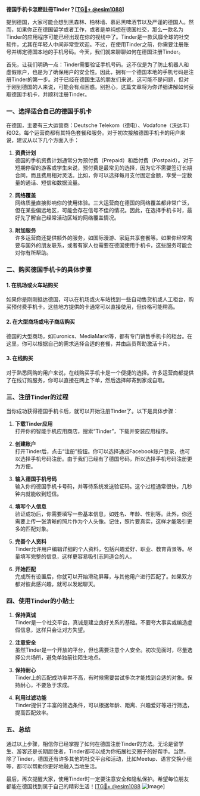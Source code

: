 **德国手机卡怎麽註冊Tinder？[[TG💪+ @esim1088](https://t.me/s/esim1088)]**

提到德国，大家可能会想到黑森林、柏林墙、慕尼黑啤酒节以及严谨的德国人。然而，如果你正在德国留学或者工作，或者是单纯想在德国社交，那么一款名为Tinder的应用程序可能已经出现在你的视线中了。Tinder是一款风靡全球的社交软件，尤其在年轻人中间非常受欢迎。不过，在使用Tinder之前，你需要注册账号并绑定德国本地的手机号码。今天，我们就来聊聊如何在德国注册Tinder。

首先，让我们明确一点：Tinder需要验证手机号码。这不仅是为了防止机器人和虚假账户，也是为了确保用户的安全性。因此，拥有一个德国本地的手机号码是注册Tinder的第一步。对于已经在德国生活的朋友们来说，这可能不是问题，但对于刚到德国的人来说，可能会有点困惑。别担心，这篇文章将为你详细讲解如何获取德国手机卡，并顺利注册Tinder。

### **一、选择适合自己的德国手机卡**

在德国，主要有三大运营商：Deutsche Telekom（德电）、Vodafone（沃达丰）和O2。每个运营商都有其特色套餐和服务。对于初次接触德国手机卡的用户来说，建议从以下几个方面入手：

1. **资费计划**  
   德国的手机资费计划通常分为预付费（Prepaid）和后付费（Postpaid）。对于短期停留的游客或学生来说，预付费是最常见的选择，因为它不需要签订长期合同，而且费用相对灵活。比如，你可以选择每月支付固定金额，享受一定数量的通话、短信和数据流量。

2. **网络覆盖**  
   网络质量直接影响你的使用体验。三大运营商在德国的网络覆盖都非常广泛，但在某些偏远地区，可能会存在信号不佳的情况。因此，在选择手机卡时，最好先了解自己经常活动区域的网络覆盖情况。

3. **附加服务**  
   许多运营商还提供额外的服务，如国际漫游、家庭共享套餐等。如果你经常需要与国外的朋友联系，或者有家人也需要在德国使用手机卡，这些服务可能会对你有所帮助。

### **二、购买德国手机卡的具体步骤**

#### **1. 在机场或火车站购买**
   如果你是刚刚抵达德国，可以在机场或火车站找到一些自动售货机或人工柜台，购买预付费手机卡。这些地方提供的卡通常可以直接使用，但价格可能稍高。

#### **2. 在大型商场或电子商店购买**
   德国的大型商场，如Euronics、MediaMarkt等，都有专门销售手机卡的柜台。在这里，你可以根据自己的需求选择合适的套餐，并由店员帮助激活卡片。

#### **3. 在线购买**
   对于熟悉网购的用户来说，在线购买手机卡是一个便捷的选择。许多运营商都提供了在线订购服务，你可以直接在网上下单，然后选择邮寄到家或自取。

### **三、注册Tinder的过程**

当你成功获得德国手机卡后，就可以开始注册Tinder了。以下是具体步骤：

1. **下载Tinder应用**  
   打开你的智能手机应用商店，搜索“Tinder”，下载并安装应用程序。

2. **创建账户**  
   打开Tinder后，点击“注册”按钮。你可以选择通过Facebook账户登录，也可以选择手机号码注册。由于我们已经有了德国号码，所以选择手机号码注册更为方便。

3. **输入德国手机号码**  
   输入你的德国手机卡号码，并等待系统发送验证码。这个过程通常很快，几秒钟内就能收到短信。

4. **填写个人信息**  
   验证成功后，你需要填写一些基本信息，如姓名、年龄、性别等。此外，你还需要上传一张清晰的照片作为个人头像。记住，照片要真实，这样才能吸引更多的匹配对象。

5. **完善个人资料**  
   Tinder允许用户编辑详细的个人资料，包括兴趣爱好、职业、教育背景等。尽量填写完整的信息，这样更容易吸引志同道合的人。

6. **开始匹配**  
   完成所有设置后，你就可以开始滑动屏幕，与其他用户进行匹配了。如果双方都对彼此感兴趣，就可以发起聊天。

### **四、使用Tinder的小贴士**

1. **保持真诚**  
   Tinder是一个社交平台，真诚是建立良好关系的基础。不要夸大事实或编造虚假信息，这样只会让对方失望。

2. **注意安全**  
   虽然Tinder是一个开放的平台，但也需要注意个人安全。初次见面时，尽量选择公共场所，避免单独前往陌生地点。

3. **保持耐心**  
   Tinder上的匹配成功率并不高，有时候需要尝试多次才能找到合适的对象。保持耐心，不要急于求成。

4. **利用过滤功能**  
   Tinder提供了丰富的筛选条件，可以根据年龄、距离、兴趣爱好等进行筛选，提高匹配效率。

### **五、总结**

通过以上步骤，相信你已经掌握了如何在德国注册Tinder的方法。无论是留学生、游客还是长期居住者，Tinder都可以成为你拓展社交圈子的好帮手。当然，除了Tinder，德国还有许多其他的社交平台和活动，比如Meetup、语言交换小组等，都可以帮助你更好地融入当地生活。

最后，再次提醒大家，使用Tinder时一定要注意安全和隐私保护。希望每位朋友都能在德国找到属于自己的精彩生活！[[TG💪+ @esim1088](https://t.me/s/esim1088) ![Image](https://i.postimg.cc/4NQfJmqS/Snipaste-2025-05-13-00-14-12.png)]